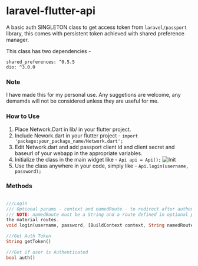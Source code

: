 # laravel-flutter-api
A basic auth SINGLETON class to get access token from `laravel/passport` library, this comes with persistent token achieved with shared preference manager.

This class has two dependencies - 

```
shared_preferences: ^0.5.5
dio: ^3.0.0
```
### Note
I have made this for my personal use. Any suggetions are welcome, any demamds will not be considered unless they are useful for me.

### How to Use
1. Place Network.Dart in lib/ in your flutter project.
2. Include Nework.dart in your flutter project - `import 'package:your_package_name/Network.dart';`
3. Edit Network.dart and add passport client id and client secret and baseurl of your webapp in the appropriate variables.
4. Initialize the class in the main widget like - `Api api = Api();`
![Init](https://i.ibb.co/tsw3zDN/image.png)
5. Use the class anywhere in your code, simply like - `Api.login(username, password);`

### Methods
```dart

///Login
/// Optional params - context and namedRoute - to redirect after authentication
/// NOTE: namedRoute must be a String and a route defined in optional parameter of MaterialApp && Login must be done after specifying
the material routes.
void login(username, password, [BuildContext context, String namedRoute])

///Get Auth Token
String getToken()

///Get if user is Authenticated
bool auth()
```
